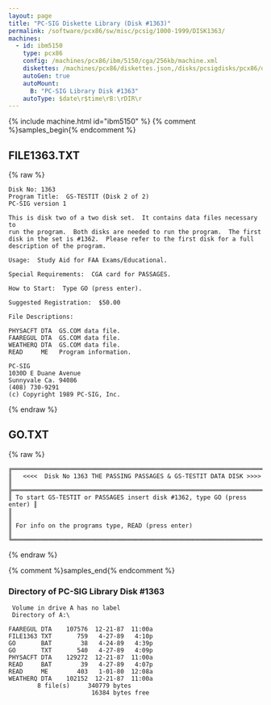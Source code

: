 ```yaml
---
layout: page
title: "PC-SIG Diskette Library (Disk #1363)"
permalink: /software/pcx86/sw/misc/pcsig/1000-1999/DISK1363/
machines:
  - id: ibm5150
    type: pcx86
    config: /machines/pcx86/ibm/5150/cga/256kb/machine.xml
    diskettes: /machines/pcx86/diskettes.json,/disks/pcsigdisks/pcx86/diskettes.json
    autoGen: true
    autoMount:
      B: "PC-SIG Library Disk #1363"
    autoType: $date\r$time\rB:\rDIR\r
---
```


{% include machine.html id="ibm5150" %}
{% comment %}samples_begin{% endcomment %}

## FILE1363.TXT

{% raw %}
```
Disk No: 1363
Program Title:  GS-TESTIT (Disk 2 of 2)
PC-SIG version 1

This is disk two of a two disk set.  It contains data files necessary to
run the program.  Both disks are needed to run the program.  The first
disk in the set is #1362.  Please refer to the first disk for a full
description of the program.

Usage:  Study Aid for FAA Exams/Educational.

Special Requirements:  CGA card for PASSAGES.

How to Start:  Type GO (press enter).

Suggested Registration:  $50.00

File Descriptions:

PHYSACFT DTA  GS.COM data file.
FAAREGUL DTA  GS.COM data file.
WEATHERQ DTA  GS.COM data file.
READ     ME   Program information.

PC-SIG
1030D E Duane Avenue
Sunnyvale Ca. 94086
(408) 730-9291
(c) Copyright 1989 PC-SIG, Inc.

```
{% endraw %}

## GO.TXT

{% raw %}
```
╔═════════════════════════════════════════════════════════════════════════╗
║   <<<<  Disk No 1363 THE PASSING PASSAGES & GS-TESTIT DATA DISK >>>>    ║
╠═════════════════════════════════════════════════════════════════════════╣
║ To start GS-TESTIT or PASSAGES insert disk #1362, type GO (press enter) ║
║                                                                         ║
║ For info on the programs type, READ (press enter)                       ║
╚═════════════════════════════════════════════════════════════════════════╝
```
{% endraw %}

{% comment %}samples_end{% endcomment %}

### Directory of PC-SIG Library Disk #1363

     Volume in drive A has no label
     Directory of A:\

    FAAREGUL DTA    107576  12-21-87  11:00a
    FILE1363 TXT       759   4-27-89   4:10p
    GO       BAT        38   4-24-89   4:39p
    GO       TXT       540   4-27-89   4:09p
    PHYSACFT DTA    129272  12-21-87  11:00a
    READ     BAT        39   4-27-89   4:07p
    READ     ME        403   1-01-80  12:08a
    WEATHERQ DTA    102152  12-21-87  11:00a
            8 file(s)     340779 bytes
                           16384 bytes free
